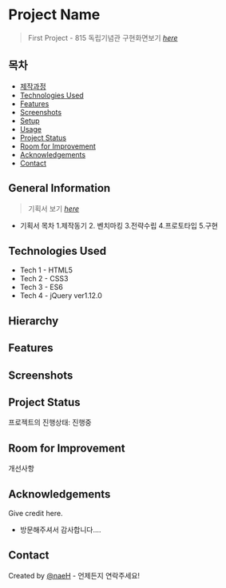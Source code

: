 # Project Name
> First Project - 815 독립기념관
> 구현화면보기 [_here_](https://naehyun25.github.io/project1/)


## 목차
* [제작과정](#general-information)
* [Technologies Used](#technologies-used)
* [Features](#features)
* [Screenshots](#screenshots)
* [Setup](#setup)
* [Usage](#usage)
* [Project Status](#project-status)
* [Room for Improvement](#room-for-improvement)
* [Acknowledgements](#acknowledgements)
* [Contact](#contact)
<!-- * [License](#license) -->


## General Information
> 기획서 보기 [_here_](https://github.com/naehyun25/project1/blob/22c09ebd65501a152b654c49c6aca0f01055bd7e/815project1_proposal.pdf)
- 기획서 목차
1.제작동기 2. 벤치마킹 3.전략수립 4.프로토타입 5.구현
<!-- - 기획서의 내용을 간락히 요약 정리 -->

## Technologies Used
<!-- 사용한 기술환경 (언어와 버전을 작성) -->
- Tech 1 - HTML5
- Tech 2 - CSS3
- Tech 3 - ES6
- Tech 4 - jQuery ver1.12.0


## Hierarchy
<!-- 가능할 경우 html 구조를 트리구조로 표현 -->
<!-- ```text
folder1/
└── folder2/
    ├── folder3/
    │   ├── file1
    │   └── file2
    └── folder4/
        ├── file3
        └── file4
``` -->

## Features
<!-- - 구현기능 1:
- 구현기능 2:
- 구현기능 3:
- 구현기능 4: -->


## Screenshots
<!-- ![구현화면스크린샷](./img/screenshot.png) -->
<!-- If you have screenshots you'd like to share, include them here. -->


## Project Status
프로젝트의 진행상태: 진행중 


## Room for Improvement
개선사항

<!-- 개선사항
- 공지사항 슬라이드 애니메이션 떨림
- 푸터 패밀리사이트 select 오류

To do:
- 추가할 기능1
- 추가할 기능2 -->


## Acknowledgements
Give credit here.
<!-- - 메인 포트폴리오주소 [this tutorial](https://www.example.com). -->
- 방문해주셔서 감사합니다....


## Contact
Created by [@naeH](naehyun25@gmail.com) - 언제든지 연락주세요!


<!-- Optional -->
<!-- ## License -->
<!-- This project is open source and available under the [... License](). -->

<!-- You don't have to include all sections - just the one's relevant to your project -->